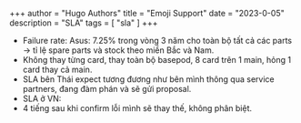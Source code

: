 +++
author = "Hugo Authors"
title = "Emoji Support"
date = "2023-0-05"
description = "SLA"
tags = [
"sla"
]
+++

- Failure rate: Asus: 7.25% trong vòng 3 năm cho toàn bộ tất cả các parts -> tỉ lệ spare parts và stock theo miền Bắc và Nam.
- Không thay từng card, thay toàn bộ basepod, 8 card trên 1 main, hỏng 1 card thay cả main. 
- SLA bên Thái expect tương đương như bên mình thông qua service partners, đang đàm phán và sẽ gửi proposal. 
- SLA ở VN:  
- 4 tiếng sau khi confirm lỗi mình sẽ thay thế, không phân biệt.  

